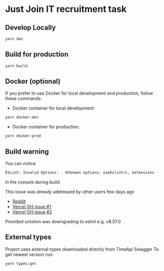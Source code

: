 # Just Join IT recruitment task

## Develop Locally

```bash
yarn dev
```

## Build for production

```bash
yarn build
```

## Docker (optional)

If you prefer to use Docker for local development and production, follow these commands:

- Docker container for local development:

```bash
yarn docker:dev
```

- Docker container for production:

```bash
yarn docker:prod
```

## Build warning

You can notice

```bash
ESLint: Invalid Options: - Unknown options: useEslintrc, extensions - 'extensions' has been removed.
```

in the console during build

This issue was already addressed by other users few days ago

- [Reddit](https://www.reddit.com/r/nextjs/comments/1bx3odn/i_encountered_this_linting_error_while_building/)
- [Vercel GH issue #1](https://github.com/vercel/next.js/issues/64114)
- [Vercel GH issue #2](https://github.com/vercel/next.js/issues/64136)

Provided solution was downgrading to eslint e.g. v8.57.0

## External types

Project uses external types downloaded directly from TimeApi Swagger
To get newest version run:

```bash
yarn types:get
```
